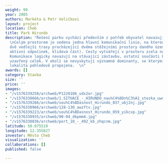 ```yaml
---
weight: 99
year: 2005
authors: Markéta & Petr Veličkovi
layout: project
location: Cheb
title: Park Hirundo
description: "Řešení parku vychází především z potřeb obyvatel navazujícího sídliště.
  \nCelým prostorem je vedena jedna hlavní komunikační linie, na kterou jsou napojeny
  dvě vedlejší trasy procházející dvěma stěžejními prostory daného území (část pro
  aktivní odpočinek, klidová část). Cesty vytvářejí v prostoru zcela novou strukturu.
  Komunikace logicky navazují na stávající zástavbu, ostatní součásti kompozice tvoří
  uzavřený celek. V okolí se nevyskytují významné dominanty, se kterými by měla být
  lokalita pohledově propojena.  \n"
awards: []
category: Stavba
size: ''
price: ''
images:
- "/v1576339250/archweb/P1220106_udx2or.jpg"
- "/v1576338666/archweb/1.SITUACE_-_HIRUNDO_nau%C4%8Dn%C3%A1_stezka_uwnray.jpg"
- "/v1576339286/archweb/sou%C4%8Dasnost_Hirundo_037_ubj2nj.jpg"
- "/v1576338966/archweb/128-130_awzftv.jpg"
- "/v1576339223/archweb/sou%C4%8Dasnost_Hirundo_059_yikcxp.jpg"
- "/v1576338935/archweb/90-94_dkpmm4.jpg"
- "/v1576338836/archweb/port_10_-_492_kb_zhqcnm.jpg"
latitude: 50.075519
longitude: 12.355827
investor: Město Cheb
visualization: ''
collaborations: []
published: false

---
```

